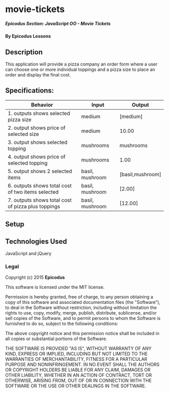 # movie-tickets

##### Epicodus Section: JavaScript OO - Movie Tickets

#### By Epicodus Lessons

## Description

This application will provide a pizza company an order form where a user can choose
one or more individual toppings and a pizza size to place an order and display the
final cost.


## Specifications:

| Behavior      | Input | Output |
| ------------- | ------------- | ------------- |
|1. outputs shows selected pizza size| medium | [medium]|
|2. output shows price of selected size| medium | 10.00 |
|3. output shows selected topping | mushrooms | mushrooms |
|4. output shows price of selected topping | mushrooms | 1.00 |
|5. output shows 2 selected items | basil, mushroom  |[basil,mushroom] |
|6. outputs shows total cost of two items selected| basil, mushroom | [2.00] |
|7. outputs shows total cost of pizza plus toppings | basil, mushroom | [12.00] |

## Setup


## Technologies Used

JavaScript and jQuery

### Legal

Copyright (c) 2015 **Epicodus**

This software is licensed under the MIT license.

Permission is hereby granted, free of charge, to any person obtaining a copy
of this software and associated documentation files (the "Software"), to deal
in the Software without restriction, including without limitation the rights
to use, copy, modify, merge, publish, distribute, sublicense, and/or sell
copies of the Software, and to permit persons to whom the Software is
furnished to do so, subject to the following conditions:

The above copyright notice and this permission notice shall be included in
all copies or substantial portions of the Software.

THE SOFTWARE IS PROVIDED "AS IS", WITHOUT WARRANTY OF ANY KIND, EXPRESS OR
IMPLIED, INCLUDING BUT NOT LIMITED TO THE WARRANTIES OF MERCHANTABILITY,
FITNESS FOR A PARTICULAR PURPOSE AND NONINFRINGEMENT. IN NO EVENT SHALL THE
AUTHORS OR COPYRIGHT HOLDERS BE LIABLE FOR ANY CLAIM, DAMAGES OR OTHER
LIABILITY, WHETHER IN AN ACTION OF CONTRACT, TORT OR OTHERWISE, ARISING FROM,
OUT OF OR IN CONNECTION WITH THE SOFTWARE OR THE USE OR OTHER DEALINGS IN
THE SOFTWARE.
